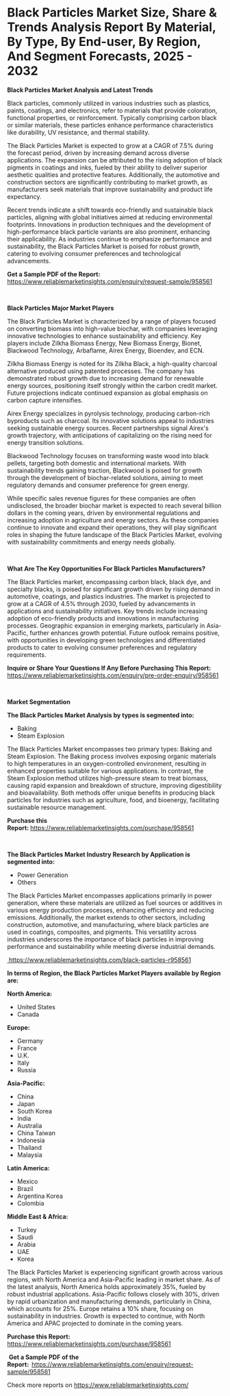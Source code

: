 <p><h1>Black Particles Market Size, Share & Trends Analysis Report By Material, By Type, By End-user, By Region, And Segment Forecasts, 2025 - 2032</h1></p><p><strong>Black Particles Market Analysis and Latest Trends</strong></p>
<p><p>Black particles, commonly utilized in various industries such as plastics, paints, coatings, and electronics, refer to materials that provide coloration, functional properties, or reinforcement. Typically comprising carbon black or similar materials, these particles enhance performance characteristics like durability, UV resistance, and thermal stability.</p><p>The Black Particles Market is expected to grow at a CAGR of 7.5% during the forecast period, driven by increasing demand across diverse applications. The expansion can be attributed to the rising adoption of black pigments in coatings and inks, fueled by their ability to deliver superior aesthetic qualities and protective features. Additionally, the automotive and construction sectors are significantly contributing to market growth, as manufacturers seek materials that improve sustainability and product life expectancy.</p><p>Recent trends indicate a shift towards eco-friendly and sustainable black particles, aligning with global initiatives aimed at reducing environmental footprints. Innovations in production techniques and the development of high-performance black particle variants are also prominent, enhancing their applicability. As industries continue to emphasize performance and sustainability, the Black Particles Market is poised for robust growth, catering to evolving consumer preferences and technological advancements.</p></p>
<p><strong>Get a Sample PDF of the Report:&nbsp;</strong> <a href="https://www.reliablemarketinsights.com/enquiry/request-sample/958561?utm_campaign=3314&utm_medium=2&utm_source=Github&utm_content=ia&utm_term=02042025&utm_id=black-particles">https://www.reliablemarketinsights.com/enquiry/request-sample/958561</a></p>
<p>&nbsp;</p>
<p><strong>Black Particles Major Market Players</strong></p>
<p><p>The Black Particles Market is characterized by a range of players focused on converting biomass into high-value biochar, with companies leveraging innovative technologies to enhance sustainability and efficiency. Key players include Zilkha Biomass Energy, New Biomass Energy, Bionet, Blackwood Technology, Arbaflame, Airex Energy, Bioendev, and ECN.</p><p>Zilkha Biomass Energy is noted for its Zilkha Black, a high-quality charcoal alternative produced using patented processes. The company has demonstrated robust growth due to increasing demand for renewable energy sources, positioning itself strongly within the carbon credit market. Future projections indicate continued expansion as global emphasis on carbon capture intensifies.</p><p>Airex Energy specializes in pyrolysis technology, producing carbon-rich byproducts such as charcoal. Its innovative solutions appeal to industries seeking sustainable energy sources. Recent partnerships signal Airex's growth trajectory, with anticipations of capitalizing on the rising need for energy transition solutions.</p><p>Blackwood Technology focuses on transforming waste wood into black pellets, targeting both domestic and international markets. With sustainability trends gaining traction, Blackwood is poised for growth through the development of biochar-related solutions, aiming to meet regulatory demands and consumer preference for green energy.</p><p>While specific sales revenue figures for these companies are often undisclosed, the broader biochar market is expected to reach several billion dollars in the coming years, driven by environmental regulations and increasing adoption in agriculture and energy sectors. As these companies continue to innovate and expand their operations, they will play significant roles in shaping the future landscape of the Black Particles Market, evolving with sustainability commitments and energy needs globally.</p></p>
<p>&nbsp;</p>
<p><strong>What Are The Key Opportunities For Black Particles Manufacturers?</strong></p>
<p><p>The Black Particles market, encompassing carbon black, black dye, and specialty blacks, is poised for significant growth driven by rising demand in automotive, coatings, and plastics industries. The market is projected to grow at a CAGR of 4.5% through 2030, fueled by advancements in applications and sustainability initiatives. Key trends include increasing adoption of eco-friendly products and innovations in manufacturing processes. Geographic expansion in emerging markets, particularly in Asia-Pacific, further enhances growth potential. Future outlook remains positive, with opportunities in developing green technologies and differentiated products to cater to evolving consumer preferences and regulatory requirements.</p></p>
<p><strong>Inquire or Share Your Questions If Any Before Purchasing This Report:</strong> <a href="https://www.reliablemarketinsights.com/enquiry/pre-order-enquiry/958561?utm_campaign=3314&utm_medium=2&utm_source=Github&utm_content=ia&utm_term=02042025&utm_id=black-particles">https://www.reliablemarketinsights.com/enquiry/pre-order-enquiry/958561</a></p>
<p>&nbsp;</p>
<p><strong>Market Segmentation</strong></p>
<p><strong>The Black Particles Market Analysis by types is segmented into:</strong></p>
<p><ul><li>Baking</li><li>Steam Explosion</li></ul></p>
<p><p>The Black Particles Market encompasses two primary types: Baking and Steam Explosion. The Baking process involves exposing organic materials to high temperatures in an oxygen-controlled environment, resulting in enhanced properties suitable for various applications. In contrast, the Steam Explosion method utilizes high-pressure steam to treat biomass, causing rapid expansion and breakdown of structure, improving digestibility and bioavailability. Both methods offer unique benefits in producing black particles for industries such as agriculture, food, and bioenergy, facilitating sustainable resource management.</p></p>
<p><strong>Purchase this Report:&nbsp;</strong><a href="https://www.reliablemarketinsights.com/purchase/958561?utm_campaign=3314&utm_medium=2&utm_source=Github&utm_content=ia&utm_term=02042025&utm_id=black-particles">https://www.reliablemarketinsights.com/purchase/958561</a></p>
<p>&nbsp;</p>
<p><strong>The Black Particles Market Industry Research by Application is segmented into:</strong></p>
<p><ul><li>Power Generation</li><li>Others</li></ul></p>
<p><p>The Black Particles Market encompasses applications primarily in power generation, where these materials are utilized as fuel sources or additives in various energy production processes, enhancing efficiency and reducing emissions. Additionally, the market extends to other sectors, including construction, automotive, and manufacturing, where black particles are used in coatings, composites, and pigments. This versatility across industries underscores the importance of black particles in improving performance and sustainability while meeting diverse industrial demands.</p></p>
<p><a href="https://www.reliablemarketinsights.com/black-particles-r958561?utm_campaign=3314&utm_medium=2&utm_source=Github&utm_content=ia&utm_term=02042025&utm_id=black-particles">&nbsp;https://www.reliablemarketinsights.com/black-particles-r958561</a></p>
<p><strong>In terms of Region, the Black Particles Market Players available by Region are:</strong></p>
<p>
    <p> <strong> North America: </strong>
        <ul>
            <li>United States</li>
            <li>Canada</li>
        </ul>
        </p> 
    <p> <strong> Europe: </strong>
        <ul>
            <li>Germany</li>
            <li>France</li>
            <li>U.K.</li>
            <li>Italy</li>
            <li>Russia</li>
        </ul>
        </p> 
    <p> <strong> Asia-Pacific: </strong>
        <ul>
            <li>China</li>
            <li>Japan</li>
            <li>South Korea</li>
            <li>India</li>
            <li>Australia</li>
            <li>China Taiwan</li>
            <li>Indonesia</li>
            <li>Thailand</li>
            <li>Malaysia</li>
        </ul>
        </p> 
    <p> <strong> Latin America: </strong>
        <ul>
            <li>Mexico</li>
            <li>Brazil</li>
            <li>Argentina Korea</li>
            <li>Colombia</li>
        </ul>
        </p> 
    <p> <strong> Middle East & Africa: </strong>
        <ul>
            <li>Turkey</li>
            <li>Saudi</li>
            <li>Arabia</li>
            <li>UAE</li>
            <li>Korea</li>
        </ul>
    </p>
    </p>
<p><p>The Black Particles Market is experiencing significant growth across various regions, with North America and Asia-Pacific leading in market share. As of the latest analysis, North America holds approximately 35%, fueled by robust industrial applications. Asia-Pacific follows closely with 30%, driven by rapid urbanization and manufacturing demands, particularly in China, which accounts for 25%. Europe retains a 10% share, focusing on sustainability in industries. Growth is expected to continue, with North America and APAC projected to dominate in the coming years.</p></p>
<p><strong>Purchase this Report: </strong><a href="https://www.reliablemarketinsights.com/purchase/958561?utm_campaign=3314&utm_medium=2&utm_source=Github&utm_content=ia&utm_term=02042025&utm_id=black-particles">https://www.reliablemarketinsights.com/purchase/958561</a></p>
<p>&nbsp;<strong>Get a Sample PDF of the Report:&nbsp;&nbsp;</strong><a href="https://www.reliablemarketinsights.com/enquiry/request-sample/958561?utm_campaign=3314&utm_medium=2&utm_source=Github&utm_content=ia&utm_term=02042025&utm_id=black-particles">https://www.reliablemarketinsights.com/enquiry/request-sample/958561</a></p>
<p><strong></strong></p>
<p>Check more reports on <a href="https://www.reliablemarketinsights.com/?utm_campaign=3314&utm_medium=2&utm_source=Github&utm_content=ia&utm_term=02042025&utm_id=black-particles">https://www.reliablemarketinsights.com/</a></p>